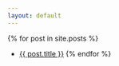 ```yaml
---
layout: default
---
```


{% for post in site.posts %}
- <a class="post-link" href="{{ post.url | prepend: site.baseurl }}">{{ post.title }}</a>
{% endfor %}
